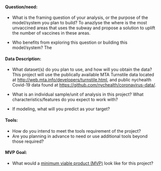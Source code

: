 #### Question/need:
* What is the framing question of your analysis, or the purpose of the model/system you plan to build? 
To anazlyse the where is the most unvaccined areas that uses the subway and propose a solution to uplift the number of vaccines in these areas.

* Who benefits from exploring this question or building this model/system?
The 

#### Data Description:
* What dataset(s) do you plan to use, and how will you obtain the data?
This project will use the publically available MTA Turnstile data located at http://web.mta.info/developers/turnstile.html,
and public nychealth Covid-19 data found at https://github.com/nychealth/coronavirus-data/.


* What is an individual sample/unit of analysis in this project? What characteristics/features do you expect to work with? 
* If modeling, what will you predict as your target?

#### Tools:
* How do you intend to meet the tools requirement of the project? 
* Are you planning in advance to need or use additional tools beyond those required?

#### MVP Goal:
* What would a [minimum viable product (MVP)](./mvp.md) look like for this project?
